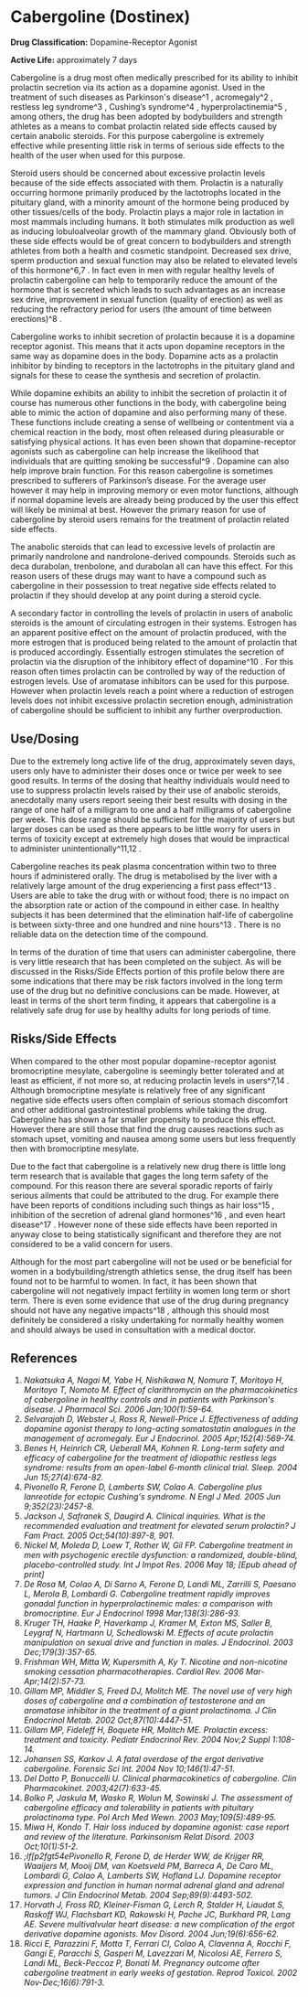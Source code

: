 # Cabergoline (Dostinex)
 
**Drug Classification:** Dopamine-Receptor Agonist

**Active Life:** approximately 7 days

Cabergoline is a drug most often medically prescribed for its ability to inhibit prolactin secretion via its action as a dopamine agonist. Used in the treatment of such diseases as Parkinson's disease^1 , acromegaly^2 , restless leg syndrome^3 , Cushing’s syndrome^4 , hyperprolactinemia^5 , among others, the drug has been adopted by bodybuilders and strength athletes as a means to combat prolactin related side effects caused by certain anabolic steroids. For this purpose cabergoline is extremely effective while presenting little risk in terms of serious side effects to the health of the user when used for this purpose.

Steroid users should be concerned about excessive prolactin levels because of the side effects associated with them. Prolactin is a naturally occurring hormone primarily produced by the lactotrophs located in the pituitary gland, with a minority amount of the hormone being produced by other tissues/cells of the body. Prolactin plays a major role in lactation in most mammals including humans. It both stimulates milk production as well as inducing lobuloalveolar growth of the mammary gland. Obviously both of these side effects would be of great concern to bodybuilders and strength athletes from both a health and cosmetic standpoint. Decreased sex drive, sperm production and sexual function may also be related to elevated levels of this hormone^6,7 . In fact even in men with regular healthy levels of prolactin cabergoline can help to temporarily reduce the amount of the hormone that is secreted which leads to such advantages as an increase sex drive, improvement in sexual function (quality of erection) as well as reducing the refractory period for users (the amount of time between erections)^8 .

Cabergoline works to inhibit secretion of prolactin because it is a dopamine receptor agonist. This means that it acts upon dopamine receptors in the same way as dopamine does in the body. Dopamine acts as a prolactin inhibitor by binding to receptors in the lactotrophs in the pituitary gland and signals for these to cease the synthesis and secretion of prolactin. 

While dopamine exhibits an ability to inhibit the secretion of prolactin it of course has numerous other functions in the body, with cabergoline being able to mimic the action of dopamine and also performing many of these. These functions include creating a sense of wellbeing or contentment via a chemical reaction in the body, most often released during pleasurable or satisfying physical actions. It has even been shown that dopamine-receptor agonists such as cabergoline can help increase the likelihood that individuals that are quitting smoking be successful^9 . Dopamine can also help improve brain function. For this reason cabergoline is sometimes prescribed to sufferers of Parkinson’s disease. For the average user however it may help in improving memory or even motor functions, although if normal dopamine levels are already being produced by the user this effect will likely be minimal at best. However the primary reason for use of cabergoline by steroid users remains for the treatment of prolactin related side effects.

The anabolic steroids that can lead to excessive levels of prolactin are primarily nandrolone and nandrolone-derived compounds. Steroids such as deca durabolan, trenbolone, and durabolan all can have this effect. For this reason users of these drugs may want to have a compound such as cabergoline in their possession to treat negative side effects related to prolactin if they should develop at any point during a steroid cycle.

A secondary factor in controlling the levels of prolactin in users of anabolic steroids is the amount of circulating estrogen in their systems. Estrogen has an apparent positive effect on the amount of prolactin produced, with the more estrogen that is produced being related to the amount of prolactin that is produced accordingly. Essentially estrogen stimulates the secretion of prolactin via the disruption of the inhibitory effect of dopamine^10 . For this reason often times prolactin can be controlled by way of the reduction of estrogen levels. Use of aromatase inhibitors can be used for this purpose. However when prolactin levels reach a point where a reduction of estrogen levels does not inhibit excessive prolactin secretion enough, administration of cabergoline should be sufficient to inhibit any further overproduction.

## Use/Dosing

Due to the extremely long active life of the drug, approximately seven days, users only have to administer their doses once or twice per week to see good results. In terms of the dosing that healthy individuals would need to use to suppress prolactin levels raised by their use of anabolic steroids, anecdotally many users report seeing their best results with dosing in the range of one half of a milligram to one and a half milligrams of cabergoline per week. This dose range should be sufficient for the majority of users but larger doses can be used as there appears to be little worry for users in terms of toxicity except at extremely high doses that would be impractical to administer unintentionally^11,12 .

Cabergoline reaches its peak plasma concentration within two to three hours if administered orally. The drug is metabolised by the liver with a relatively large amount of the drug experiencing a first pass effect^13 . Users are able to take the drug with or without food; there is no impact on the absorption rate or action of the compound in either case. In healthy subjects it has been determined that the elimination half-life of cabergoline is between sixty-three and one hundred and nine hours^13 . There is no reliable data on the detection time of the compound. 

In terms of the duration of time that users can administer cabergoline, there is very little research that has been completed on the subject. As will be discussed in the Risks/Side Effects portion of this profile below there are some indications that there may be risk factors involved in the long term use of the drug but no definitive conclusions can be made. However, at least in terms of the short term finding, it appears that cabergoline is a relatively safe drug for use by healthy adults for long periods of time. 

## Risks/Side Effects

When compared to the other most popular dopamine-receptor agonist bromocriptine mesylate, cabergoline is seemingly better tolerated and at least as efficient, if not more so, at reducing prolactin levels in users^7,14 . Although bromocriptine mesylate is relatively free of any significant negative side effects users often complain of serious stomach discomfort and other additional gastrointestinal problems while taking the drug. Cabergoline has shown a far smaller propensity to produce this effect. However there are still those that find the drug causes reactions such as stomach upset, vomiting and nausea among some users but less frequently then with bromocriptine mesylate.

Due to the fact that cabergoline is a relatively new drug there is little long term research that is available that gages the long term safety of the compound. For this reason there are several sporadic reports of fairly serious ailments that could be attributed to the drug. For example there have been reports of conditions including such things as hair loss^15 , inhibition of the secretion of adrenal gland hormones^16 , and even heart disease^17 . However none of these side effects have been reported in anyway close to being statistically significant and therefore they are not considered to be a valid concern for users. 

Although for the most part cabergoline will not be used or be beneficial for women in a bodybuilding/strength athletics sense, the drug itself has been found not to be harmful to women. In fact, it has been shown that cabergoline will not negatively impact fertility in women long term or short term. There is even some evidence that use of the drug during pregnancy should not have any negative impacts^18 , although this should most definitely be considered a risky undertaking for normally healthy women and should always be used in consultation with a medical doctor.

## References

1. *Nakatsuka A, Nagai M, Yabe H, Nishikawa N, Nomura T, Moritoyo H, Moritoyo T, Nomoto M. Effect of clarithromycin on the pharmacokinetics of cabergoline in healthy controls and in patients with Parkinson's disease. J Pharmacol Sci. 2006 Jan;100(1):59-64.*
2. *Selvarajah D, Webster J, Ross R, Newell-Price J. Effectiveness of adding dopamine agonist therapy to long-acting somatostatin analogues in the management of acromegaly. Eur J Endocrinol. 2005 Apr;152(4):569-74.*
3. *Benes H, Heinrich CR, Ueberall MA, Kohnen R. Long-term safety and efficacy of cabergoline for the treatment of idiopathic restless legs syndrome: results from an open-label 6-month clinical trial. Sleep. 2004 Jun 15;27(4):674-82.*
4. *Pivonello R, Ferone D, Lamberts SW, Colao A. Cabergoline plus lanreotide for ectopic Cushing's syndrome. N Engl J Med. 2005 Jun 9;352(23):2457-8.*
5. *Jackson J, Safranek S, Daugird A. Clinical inquiries. What is the recommended evaluation and treatment for elevated serum prolactin? J Fam Pract. 2005 Oct;54(10):897-8, 901.*
6. *Nickel M, Moleda D, Loew T, Rother W, Gil FP. Cabergoline treatment in men with psychogenic erectile dysfunction: a randomized, double-blind, placebo-controlled study. Int J Impot Res. 2006 May 18; [Epub ahead of print]*
7. *De Rosa M, Colao A, Di Sarno A, Ferone D, Landi ML, Zarrilli S, Paesano L, Merola B, Lombardi G. Cabergoline treatment rapidly improves gonadal function in hyperprolactinemic males: a comparison with bromocriptine. Eur J Endocrinol 1998 Mar;138(3):286-93.*
8. *Kruger TH, Haake P, Haverkamp J, Kramer M, Exton MS, Saller B, Leygraf N, Hartmann U, Schedlowski M. Effects of acute prolactin manipulation on sexual drive and function in males. J Endocrinol. 2003 Dec;179(3):357-65.*
9. *Frishman WH, Mitta W, Kupersmith A, Ky T. Nicotine and non-nicotine smoking cessation pharmacotherapies. Cardiol Rev. 2006 Mar-Apr;14(2):57-73.*
10. *Gillam MP, Middler S, Freed DJ, Molitch ME. The novel use of very high doses of cabergoline and a combination of testosterone and an aromatase inhibitor in the treatment of a giant prolactinoma. J Clin Endocrinol Metab. 2002 Oct;87(10):4447-51.*
11. *Gillam MP, Fideleff H, Boquete HR, Molitch ME. Prolactin excess: treatment and toxicity. Pediatr Endocrinol Rev. 2004 Nov;2 Suppl 1:108-14.*
12. *Johansen SS, Karkov J. A fatal overdose of the ergot derivative cabergoline. Forensic Sci Int. 2004 Nov 10;146(1):47-51.*
13. *Del Dotto P, Bonuccelli U. Clinical pharmacokinetics of cabergoline. Clin Pharmacokinet. 2003;42(7):633-45.*
14. *Bolko P, Jaskula M, Wasko R, Wolun M, Sowinski J. The assessment of cabergoline efficacy and tolerability in patients with pituitary prolactinoma type. Pol Arch Med Wewn. 2003 May;109(5):489-95.*
15. *Miwa H, Kondo T. Hair loss induced by dopamine agonist: case report and review of the literature. Parkinsonism Relat Disord. 2003 Oct;10(1):51-2.*
16. *;lf[p2fgt54ePivonello R, Ferone D, de Herder WW, de Krijger RR, Waaijers M, Mooij DM, van Koetsveld PM, Barreca A, De Caro ML, Lombardi G, Colao A, Lamberts SW, Hofland LJ. Dopamine receptor expression and function in human normal adrenal gland and adrenal tumors. J Clin Endocrinol Metab. 2004 Sep;89(9):4493-502.*
17. *Horvath J, Fross RD, Kleiner-Fisman G, Lerch R, Stalder H, Liaudat S, Raskoff WJ, Flachsbart KD, Rakowski H, Pache JC, Burkhard PR, Lang AE. Severe multivalvular heart disease: a new complication of the ergot derivative dopamine agonists. Mov Disord. 2004 Jun;19(6):656-62.*
18. *Ricci E, Parazzini F, Motta T, Ferrari CI, Colao A, Clavenna A, Rocchi F, Gangi E, Paracchi S, Gasperi M, Lavezzari M, Nicolosi AE, Ferrero S, Landi ML, Beck-Peccoz P, Bonati M. Pregnancy outcome after cabergoline treatment in early weeks of gestation. Reprod Toxicol. 2002 Nov-Dec;16(6):791-3.*